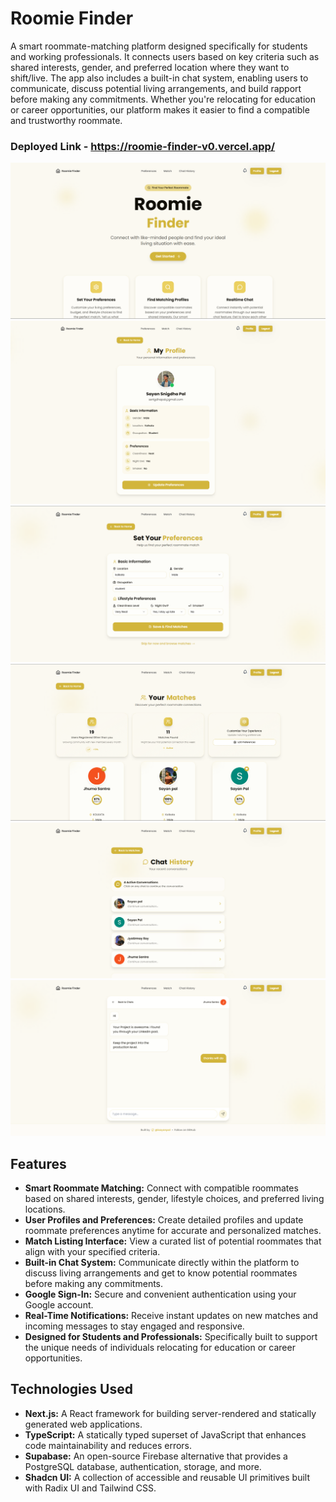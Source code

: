 # Roomie Finder

A smart roommate-matching platform designed specifically for students and working professionals. It connects users based on key criteria such as shared interests, gender, and preferred location where they want to shift/live. The app also includes a built-in chat system, enabling users to communicate, discuss potential living arrangements, and build rapport before making any commitments. Whether you're relocating for education or career opportunities, our platform makes it easier to find a compatible and trustworthy roommate.

### Deployed Link - https://roomie-finder-v0.vercel.app/

<img src="images/new1.png">
<img src="images/new2.png">
<img src="images/new3.png">
<img src="images/new4.png">
<img src="images/new5.png">
<img src="images/new6.png">

## Features

* **Smart Roommate Matching:** Connect with compatible roommates based on shared interests, gender, lifestyle choices, and preferred living locations.
* **User Profiles and Preferences:** Create detailed profiles and update roommate preferences anytime for accurate and personalized matches.
* **Match Listing Interface:** View a curated list of potential roommates that align with your specified criteria.
* **Built-in Chat System:** Communicate directly within the platform to discuss living arrangements and get to know potential roommates before making any commitments.
* **Google Sign-In:** Secure and convenient authentication using your Google account.
* **Real-Time Notifications:** Receive instant updates on new matches and incoming messages to stay engaged and responsive.
* **Designed for Students and Professionals:** Specifically built to support the unique needs of individuals relocating for education or career opportunities.


## Technologies Used

* **Next.js:** A React framework for building server-rendered and statically generated web applications.
* **TypeScript:** A statically typed superset of JavaScript that enhances code maintainability and reduces errors.
* **Supabase:** An open-source Firebase alternative that provides a PostgreSQL database, authentication, storage, and more.
* **Shadcn UI:** A collection of accessible and reusable UI primitives built with Radix UI and Tailwind CSS.
